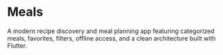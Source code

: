 # Meals
A modern recipe discovery and meal planning app featuring categorized meals, favorites, filters, offline access, and a clean architecture built with Flutter.
